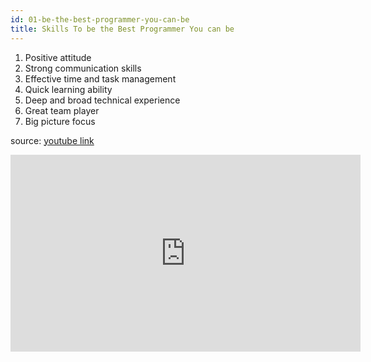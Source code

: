 ```yaml
---
id: 01-be-the-best-programmer-you-can-be
title: Skills To be the Best Programmer You can be
---
```


1. Positive attitude
2. Strong communication skills
3. Effective time and task management
4. Quick learning ability
5. Deep and broad technical experience
6. Great team player
7. Big picture focus

source: [youtube link](https://youtu.be/4Mkyekt9uiI)

<iframe width="560" height="315" src="https://www.youtube.com/embed/4Mkyekt9uiI" title="YouTube video player" frameborder="0" allow="accelerometer; autoplay; clipboard-write; encrypted-media; gyroscope; picture-in-picture" allowfullscreen></iframe>